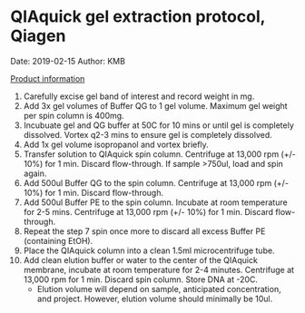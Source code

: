 # QIAquick gel extraction protocol, Qiagen

Date: 2019-02-15
Author: KMB

[Product information](https://www.qiagen.com/us/shop/sample-technologies/dna/dna-clean-up/qiaquick-gel-extraction-kit/#orderinginformation)

1. Carefully excise gel band of interest and record weight in mg. 
2. Add 3x gel volumes of Buffer QG to 1 gel volume. Maximum gel weight per spin column is 400mg. 
3. Incubuate gel and QG buffer at 50C for 10 mins or until gel is completely dissolved. Vortex q2-3 mins to ensure gel is completely dissolved. 
4. Add 1x gel volume isopropanol and vortex briefly. 
5. Transfer solution to QIAquick spin column. Centrifuge at 13,000 rpm (+/- 10%) for 1 min. Discard flow-through. If sample >750ul, load and spin again. 
6. Add 500ul Buffer QG to the spin column. Centrifuge at 13,000 rpm (+/- 10%) for 1 min. Discard flow-through.
7. Add 500ul Buffer PE to the spin column. Incubate at room temperature for 2-5 mins. Centrifuge at 13,000 rpm (+/- 10%) for 1 min. Discard flow-through.
8. Repeat the step 7 spin once more to discard all excess Buffer PE (containing EtOH). 
9. Place the QIAquick column into a clean 1.5ml microcentrifuge tube. 
10. Add clean elution buffer or water to the center of the QIAquick membrane, incubate at room temperature for 2-4 minutes. Centrifuge at 13,000 rpm for 1 min. Discard spin column. Store DNA at -20C. 
    - Elution volume will depend on sample, anticipated concentration, and project. However, elution volume should minimally be 10ul. 